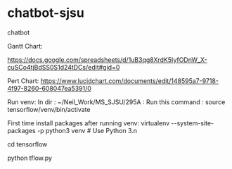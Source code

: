 # chatbot-sjsu
chatbot


Gantt Chart:

https://docs.google.com/spreadsheets/d/1uB3qg8XrdK5IyfODnW_X-cuSCo4tjBdSS0S1d24tDCs/edit#gid=0 

Pert Chart: 
https://www.lucidchart.com/documents/edit/148595a7-9718-4f97-8260-608047ea5391/0 
 
Run venv: 
In dir : ~/Neil_Work/MS_SJSU/295A : Run this command : source tensorflow/venv/bin/activate 
 
First time install packages after running venv: 
virtualenv --system-site-packages -p python3 venv # Use Python 3.n  
 
cd tensorflow  
 
python tflow.py  
 
